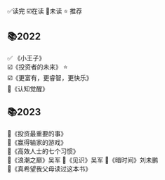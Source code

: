 

✅读完  ☑️在读  🔲未读  ⭐ 推荐

## 📚2022

✅ 《小王子》  
☑️《投资者的未来》  ⭐    
☑️《更富有，更睿智，更快乐》   
🔲《认知觉醒》  

## 📚2023

🔲《投资最重要的事》  
🔲《赢得输家的游戏》  
🔲《高效人士的七个习惯》  
🔲《浪潮之巅》吴军 
🔲《见识》吴军 
🔲《暗时间》刘未鹏  
🔲《真希望我父母读过这本书》 


